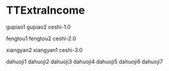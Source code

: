 # TTExtraIncome
gupiao1
gupiao2
ceshi-1.0

fengtou1
fengtou2
ceshi-2.0

xiangyan2
xiangyan1
ceshi-3.0

dahuoji1
dahuoji2
dahuoji3
dahuoji4
dahuoji5
dahuoji6
dahuoji7
